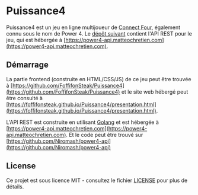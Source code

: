 # Puissance4

Puissance4 est un jeu en ligne multijoueur de [Connect Four](https://fr.wikipedia.org/wiki/Puissance_4), également connu sous le nom de Power 4. 
Le [dépôt suivant](https://github.com/Niromash/power4-api) contient l'API REST pour le jeu, qui est hébergée à [https://power4-api.matteochretien.com](https://power4-api.matteochretien.com).

## Démarrage

La partie frontend (construite en HTML/CSS/JS) de ce jeu peut être trouvée à [https://github.com/FoffifonSteak/Puissance4](https://github.com/FoffifonSteak/Puissance4) et le site web hébergé peut être consulté à [https://foffifonsteak.github.io/Puissance4/presentation.html](https://foffifonsteak.github.io/Puissance4/presentation.html).

L'API REST est construite en utilisant [Golang](https://golang.org/) et est hébergée à [https://power4-api.matteochretien.com](https://power4-api.matteochretien.com).
Et le code peut être trouvé sur [https://github.com/Niromash/power4-api](https://github.com/Niromash/power4-api)

## License

Ce projet est sous licence MIT - consultez le fichier [LICENSE](LICENSE) pour plus de détails.
